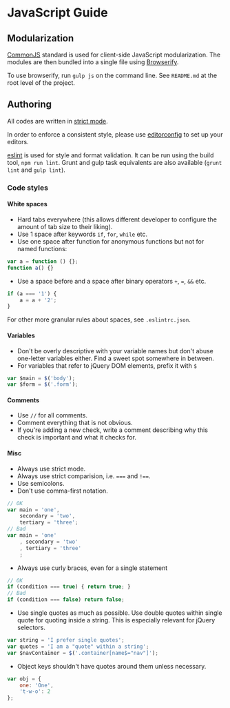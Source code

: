 # JavaScript Guide

## Modularization
[CommonJS](http://wiki.commonjs.org/wiki/CommonJS) standard is used for client-side JavaScript modularization. The modules are then bundled into a single file using [Browserify](http://browserify.org/).

To use browserify, run `gulp js` on the command line. See `README.md` at the root level of the project.

## Authoring
All codes are written in [strict mode](https://developer.mozilla.org/en-US/docs/Web/JavaScript/Reference/Functions_and_function_scope/Strict_mode).

In order to enforce a consistent style, please use [editorconfig](http://editorconfig.org/) to set up your editors.

[eslint](http://eslint.org/) is used for style and format validation.
It can be run using the build tool, `npm run lint`. Grunt and gulp task equivalents are also available (`grunt lint` and `gulp lint`).

### Code styles

#### White spaces
-   Hard tabs everywhere (this allows different developer to configure the amount of tab size to their liking).
-   Use 1 space after keywords `if`, `for`, `while` etc.
-   Use one space after function for anonymous functions but not for named functions:

```js
var a = function () {};
function a() {}
```
-   Use a space before and a space after binary operators `+`, `=`, `&&` etc.

```js
if (a === '1') {
	a = a + '2';
}
```
For other more granular rules about spaces, see `.eslintrc.json`.

#### Variables
-   Don't be overly descriptive with your variable names but don't abuse one-letter variables either. Find a sweet spot somewhere in between.
-   For variables that refer to jQuery DOM elements, prefix it with `$`

```js
var $main = $('body');
var $form = $('.form');
```

#### Comments
-   Use `//` for all comments.
-   Comment everything that is not obvious.
-   If you're adding a new check, write a comment describing why this check is important and what it checks for.

#### Misc
-   Always use strict mode.
-   Always use strict comparision, i.e. `===` and `!==`.
-   Use semicolons.
-   Don't use comma-first notation.

```js
// OK
var main = 'one',
	secondary = 'two',
	tertiary = 'three';
// Bad
var main = 'one'
	, secondary = 'two'
	, tertiary = 'three'
	;
```
-   Always use curly braces, even for a single statement

```js
// OK
if (condition === true) { return true; }
// Bad
if (condition === false) return false;
```
-   Use single quotes as much as possible. Use double quotes within single quote for quoting inside a string. This is especially relevant for jQuery selectors.

```js
var string = 'I prefer single quotes';
var quotes = 'I am a "quote" within a string';
var $navContainer = $('.container[name$="nav"]');
```
-   Object keys shouldn't have quotes around them unless necessary.

```js
var obj = {
	one: 'One',
	't-w-o': 2
};
```
